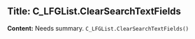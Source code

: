 ## Title: C_LFGList.ClearSearchTextFields

**Content:**
Needs summary.
`C_LFGList.ClearSearchTextFields()`


